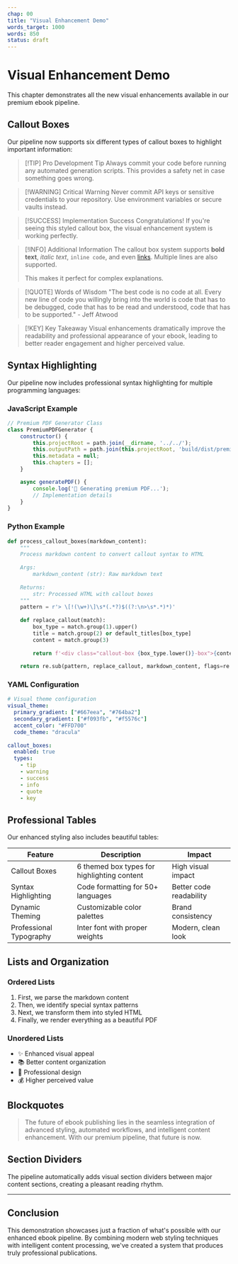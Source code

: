 ```yaml
---
chap: 00
title: "Visual Enhancement Demo"
words_target: 1000
words: 850
status: draft
---
```


# Visual Enhancement Demo

This chapter demonstrates all the new visual enhancements available in our premium ebook pipeline.

## Callout Boxes

Our pipeline now supports six different types of callout boxes to highlight important information:

> [!TIP] Pro Development Tip
> Always commit your code before running any automated generation scripts. This provides a safety net in case something goes wrong.

> [!WARNING] Critical Warning
> Never commit API keys or sensitive credentials to your repository. Use environment variables or secure vaults instead.

> [!SUCCESS] Implementation Success
> Congratulations! If you're seeing this styled callout box, the visual enhancement system is working perfectly.

> [!INFO] Additional Information
> The callout box system supports **bold text**, *italic text*, `inline code`, and even [links](https://example.com). Multiple lines are also supported.
> 
> This makes it perfect for complex explanations.

> [!QUOTE] Words of Wisdom
> "The best code is no code at all. Every new line of code you willingly bring into the world is code that has to be debugged, code that has to be read and understood, code that has to be supported." - Jeff Atwood

> [!KEY] Key Takeaway
> Visual enhancements dramatically improve the readability and professional appearance of your ebook, leading to better reader engagement and higher perceived value.

## Syntax Highlighting

Our pipeline now includes professional syntax highlighting for multiple programming languages:

### JavaScript Example

```javascript
// Premium PDF Generator Class
class PremiumPDFGenerator {
    constructor() {
        this.projectRoot = path.join(__dirname, '../../');
        this.outputPath = path.join(this.projectRoot, 'build/dist/premium-ebook.pdf');
        this.metadata = null;
        this.chapters = [];
    }

    async generatePDF() {
        console.log('🚀 Generating premium PDF...');
        // Implementation details
    }
}
```

### Python Example

```python
def process_callout_boxes(markdown_content):
    """
    Process markdown content to convert callout syntax to HTML
    
    Args:
        markdown_content (str): Raw markdown text
        
    Returns:
        str: Processed HTML with callout boxes
    """
    pattern = r'> \[!(\w+)\]\s*(.*?)$((?:\n>\s*.*)*)'
    
    def replace_callout(match):
        box_type = match.group(1).upper()
        title = match.group(2) or default_titles[box_type]
        content = match.group(3)
        
        return f'<div class="callout-box {box_type.lower()}-box">{content}</div>'
    
    return re.sub(pattern, replace_callout, markdown_content, flags=re.MULTILINE)
```

### YAML Configuration

```yaml
# Visual theme configuration
visual_theme:
  primary_gradient: ["#667eea", "#764ba2"]
  secondary_gradient: ["#f093fb", "#f5576c"]
  accent_color: "#FFD700"
  code_theme: "dracula"
  
callout_boxes:
  enabled: true
  types:
    - tip
    - warning
    - success
    - info
    - quote
    - key
```

## Professional Tables

Our enhanced styling also includes beautiful tables:

| Feature | Description | Impact |
|---------|-------------|--------|
| Callout Boxes | 6 themed box types for highlighting content | High visual impact |
| Syntax Highlighting | Code formatting for 50+ languages | Better code readability |
| Dynamic Theming | Customizable color palettes | Brand consistency |
| Professional Typography | Inter font with proper weights | Modern, clean look |

## Lists and Organization

### Ordered Lists

1. First, we parse the markdown content
2. Then, we identify special syntax patterns
3. Next, we transform them into styled HTML
4. Finally, we render everything as a beautiful PDF

### Unordered Lists

- ✨ Enhanced visual appeal
- 📚 Better content organization
- 🎨 Professional design
- 💰 Higher perceived value

## Blockquotes

> The future of ebook publishing lies in the seamless integration of advanced styling, automated workflows, and intelligent content enhancement. With our premium pipeline, that future is now.

## Section Dividers

The pipeline automatically adds visual section dividers between major content sections, creating a pleasant reading rhythm.

---

## Conclusion

This demonstration showcases just a fraction of what's possible with our enhanced ebook pipeline. By combining modern web styling techniques with intelligent content processing, we've created a system that produces truly professional publications.